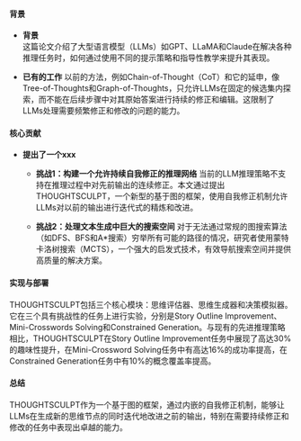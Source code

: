 #### 背景
- **背景**       
    这篇论文介绍了大型语言模型（LLMs）如GPT、LLaMA和Claude在解决各种推理任务时，如何通过使用不同的提示策略和指导性教学来提升其表现。

- **已有的工作**
    以前的方法，例如Chain-of-Thought（CoT）和它的延申，像Tree-of-Thoughts和Graph-of-Thoughts，只允许LLMs在固定的候选集内探索，而不能在后续步骤中对其原始答案进行持续的修正和编辑。这限制了LLMs处理需要频繁修正和修改的问题的能力。

#### 核心贡献
- **提出了一个xxx**
    - **挑战1：构建一个允许持续自我修正的推理网络**
        当前的LLM推理策略不支持在推理过程中对先前输出的连续修正。本文通过提出THOUGHTSCULPT，一个新型的基于图的框架，使用自我修正机制允许LLMs对以前的输出进行迭代式的精炼和改进。

    - **挑战2：处理文本生成中巨大的搜索空间**
        对于无法通过常规的图搜索算法（如DFS、BFS和A*搜索）穷举所有可能的路径的情况，研究者使用蒙特卡洛树搜索（MCTS），一个强大的启发式技术，有效导航搜索空间并提供高质量的解决方案。

#### 实现与部署
THOUGHTSCULPT包括三个核心模块：思维评估器、思维生成器和决策模拟器。它在三个具有挑战性的任务上进行实验，分别是Story Outline Improvement、Mini-Crosswords Solving和Constrained Generation。与现有的先进推理策略相比，THOUGHTSCULPT在Story Outline Improvement任务中展现了高达30%的趣味性提升，在Mini-Crossword Solving任务中有高达16%的成功率提高，在Constrained Generation任务中有10%的概念覆盖率提高。

#### 总结
THOUGHTSCULPT作为一个基于图的框架，通过内嵌的自我修正机制，能够让LLMs在生成新的思维节点的同时迭代地改进之前的输出，特别在需要持续修正和修改的任务中表现出卓越的能力。